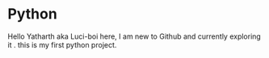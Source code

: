 # Python
Hello Yatharth aka Luci-boi here, I am new to Github and currently exploring it .
this is my first python project.
